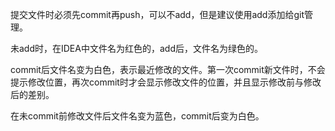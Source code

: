 提交文件时必须先commit再push，可以不add，但是建议使用add添加给git管理。

未add时，在IDEA中文件名为红色的，add后，文件名为绿色的。

commit后文件名变为白色，表示最近修改的文件。第一次commit新文件时，不会提示修改位置，再次commit时才会显示修改文件的位置，并且显示修改前与修改后的差别。

在未commit前修改文件后文件名变为蓝色，commit后变为白色。